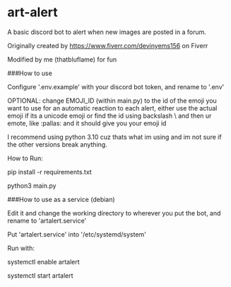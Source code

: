 # art-alert

A basic discord bot to alert when new images are posted in a forum.

Originally created by https://www.fiverr.com/devinyems156 on Fiverr

Modified by me (thatbluflame) for fun

###How to use


Configure '.env.example' with your discord bot token, and rename to '.env'

OPTIONAL: change EMOJI_ID (within main.py) to the id of the emoji you want to use for an automatic reaction to each alert, either use the actual emoji if its a unicode emoji or find the id using backslash \ and then ur emote, like \:pallas: and it should give you your emoji id

I recommend using python 3.10 cuz thats what im using and im not sure if the other versions break anything.

How to Run: 


pip install -r requirements.txt


python3 main.py

###How to use as a service (debian)


Edit it and change the working directory to wherever you put the bot, and rename to 'artalert.service'


Put 'artalert.service' into '/etc/systemd/system'


Run with: 


systemctl enable artalert


systemctl start artalert
